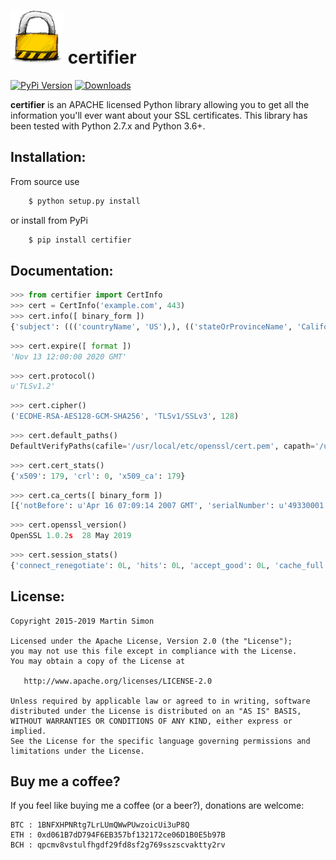 <h1><img src="https://raw.githubusercontent.com/barnumbirr/certifier/master/doc/certifier.png" height=85 alt="certifier" title="certifier"> certifier</h1>

[![PyPi Version](http://img.shields.io/pypi/v/certifier.svg)](https://pypi.python.org/pypi/certifier/)   [![Downloads](http://img.shields.io/pypi/dm/certifier.svg)](https://pypi.python.org/pypi/certifier/)

**certifier** is an APACHE licensed Python library allowing you to get all the information you'll ever want about your SSL certificates. This library has been tested with Python 2.7.x and Python 3.6+.

## Installation:

From source use

```bash
	$ python setup.py install
```

or install from PyPi

```bash
	$ pip install certifier
```

## Documentation:

```python
>>> from certifier import CertInfo
>>> cert = CertInfo('example.com', 443)
>>> cert.info([ binary_form ])
{'subject': ((('countryName', 'US'),), (('stateOrProvinceName', 'California'),), (('localityName', 'Los Angeles'),), (('organizationName', 'Internet Corporation for Assigned Names and Numbers'),), (('organizationalUnitName', 'Technology'),), (('commonName', 'www.example.org'),)), 'issuer': ((('countryName', 'US'),), (('organizationName', 'DigiCert Inc'),), (('commonName', 'DigiCert SHA2 Secure Server CA'),)), 'version': 3, 'serialNumber': '0FD078DD48F1A2BD4D0F2BA96B6038FE', 'notBefore': 'Nov 28 00:00:00 2018 GMT', 'notAfter': 'Dec  2 12:00:00 2020 GMT', 'subjectAltName': (('DNS', 'www.example.org'), ('DNS', 'example.com'), ('DNS', 'example.edu'), ('DNS', 'example.net'), ('DNS', 'example.org'), ('DNS', 'www.example.com'), ('DNS', 'www.example.edu'), ('DNS', 'www.example.net')), 'OCSP': ('http://ocsp.digicert.com',), 'caIssuers': ('http://cacerts.digicert.com/DigiCertSHA2SecureServerCA.crt',), 'crlDistributionPoints': ('http://crl3.digicert.com/ssca-sha2-g6.crl', 'http://crl4.digicert.com/ssca-sha2-g6.crl')}
```

```python
>>> cert.expire([ format ])
'Nov 13 12:00:00 2020 GMT'
```

```python
>>> cert.protocol()
u'TLSv1.2'
```

```python
>>> cert.cipher()
('ECDHE-RSA-AES128-GCM-SHA256', 'TLSv1/SSLv3', 128)
```

```python
>>> cert.default_paths()
DefaultVerifyPaths(cafile='/usr/local/etc/openssl/cert.pem', capath='/usr/local/etc/openssl/certs', openssl_cafile_env='SSL_CERT_FILE', openssl_cafile='/usr/local/etc/openssl/cert.pem', openssl_capath_env='SSL_CERT_DIR', openssl_capath='/usr/local/etc/openssl/certs')
```

```python
>>> cert.cert_stats()
{'x509': 179, 'crl': 0, 'x509_ca': 179}
```

```python
>>> cert.ca_certs([ binary_form ])
[{'notBefore': u'Apr 16 07:09:14 2007 GMT', 'serialNumber': u'49330001', 'notAfter': 'Apr 16 07:09:14 2027 GMT', 'version': 3L, 'subject': ((('countryName', u'CN'),), (('organizationName', u'CNNIC'),), (('commonName', u'CNNIC ROOT'),)), 'issuer': ((('countryName', u'CN'),), (('organizationName', u'CNNIC'),), (('commonName', u'CNNIC ROOT'),))}, {[...]}]
```

```python
>>> cert.openssl_version()
OpenSSL 1.0.2s  28 May 2019
```

```python
>>> cert.session_stats()
{'connect_renegotiate': 0L, 'hits': 0L, 'accept_good': 0L, 'cache_full': 0L, 'accept_renegotiate': 0L, 'timeouts': 0L, 'number': 0L, 'accept': 0L, 'connect_good': 2L, 'connect': 2L, 'misses': 0L}
```

## License:

```
Copyright 2015-2019 Martin Simon

Licensed under the Apache License, Version 2.0 (the "License");
you may not use this file except in compliance with the License.
You may obtain a copy of the License at

   http://www.apache.org/licenses/LICENSE-2.0

Unless required by applicable law or agreed to in writing, software
distributed under the License is distributed on an "AS IS" BASIS,
WITHOUT WARRANTIES OR CONDITIONS OF ANY KIND, either express or implied.
See the License for the specific language governing permissions and
limitations under the License.
```

## Buy me a coffee?

If you feel like buying me a coffee (or a beer?), donations are welcome:

```
BTC : 1BNFXHPNRtg7LrLUmQWwPUwzoicUi3uP8Q
ETH : 0xd061B7dD794F6EB357bf132172ce06D1B0E5b97B
BCH : qpcmv8vstulfhgdf29fd8sf2g769sszscvaktty2rv
```
